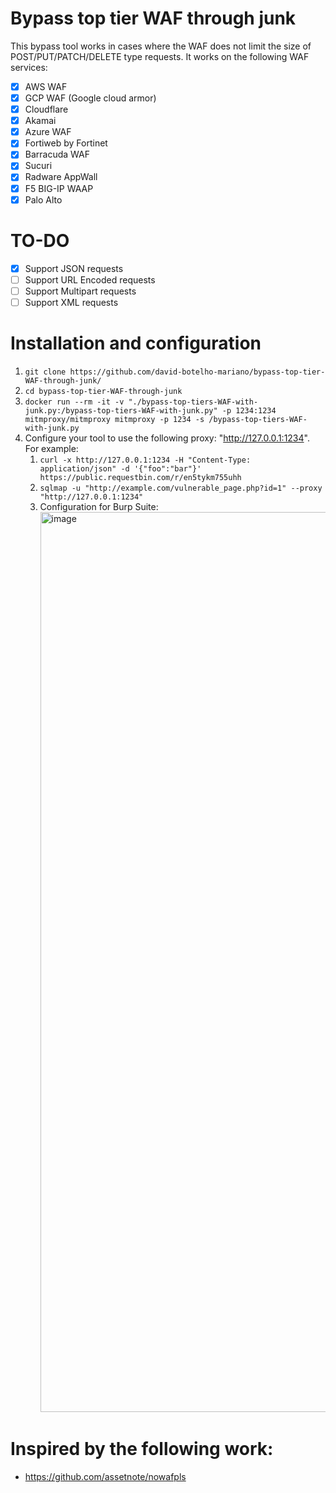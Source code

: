 # Bypass top tier WAF through junk
This bypass tool works in cases where the WAF does not limit the size of POST/PUT/PATCH/DELETE type requests. It works on the following WAF services:
- [X] AWS WAF
- [X] GCP WAF (Google cloud armor)
- [X] Cloudflare
- [X] Akamai
- [X] Azure WAF
- [X] Fortiweb by Fortinet
- [X] Barracuda WAF
- [X] Sucuri
- [X] Radware AppWall
- [X] F5 BIG-IP WAAP
- [X] Palo Alto

# TO-DO
- [X] Support JSON requests
- [ ] Support URL Encoded requests
- [ ] Support Multipart requests
- [ ] Support XML requests

# Installation and configuration

1) `git clone https://github.com/david-botelho-mariano/bypass-top-tier-WAF-through-junk/`
2) `cd bypass-top-tier-WAF-through-junk`
3) `docker run --rm -it -v "./bypass-top-tiers-WAF-with-junk.py:/bypass-top-tiers-WAF-with-junk.py" -p 1234:1234 mitmproxy/mitmproxy mitmproxy -p 1234 -s /bypass-top-tiers-WAF-with-junk.py`
4) Configure your tool to use the following proxy: "http://127.0.0.1:1234". For example:
    1) `curl -x http://127.0.0.1:1234 -H "Content-Type: application/json" -d '{"foo":"bar"}' https://public.requestbin.com/r/en5tykm755uhh`
    2) `sqlmap -u "http://example.com/vulnerable_page.php?id=1" --proxy "http://127.0.0.1:1234"`
    3) Configuration for Burp Suite: <img width="1440" alt="image" src="https://github.com/user-attachments/assets/0af30b85-6c5e-447e-91e2-ca7da7f06b12">


# Inspired by the following work:
- https://github.com/assetnote/nowafpls
